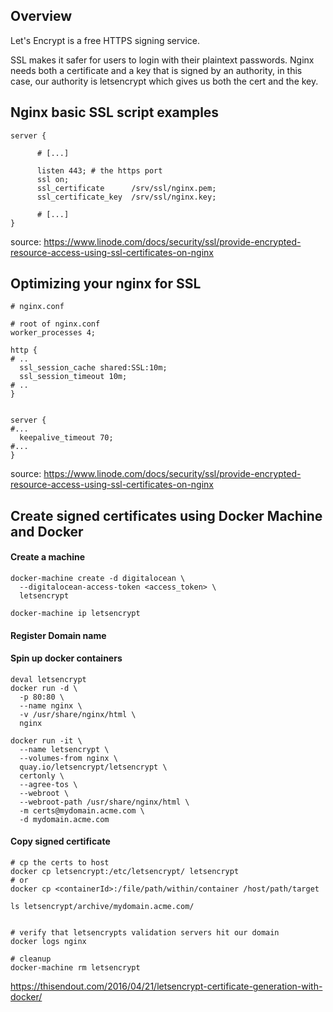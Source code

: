 
Overview
--------
Let's Encrypt is a free HTTPS signing service.

SSL makes it safer for users to login with their plaintext passwords.
Nginx needs both a certificate and a key that is signed by an authority,
in this case, our authority is letsencrypt which gives us both the cert and the key.

Nginx basic SSL script examples
-----------------------------
```
server {

      # [...]

      listen 443; # the https port
      ssl on; 
      ssl_certificate      /srv/ssl/nginx.pem;
      ssl_certificate_key  /srv/ssl/nginx.key;  

      # [...]
}
```
source: https://www.linode.com/docs/security/ssl/provide-encrypted-resource-access-using-ssl-certificates-on-nginx

Optimizing your nginx for SSL
-----------------------------
```
# nginx.conf

# root of nginx.conf
worker_processes 4;

http {
# ..
  ssl_session_cache shared:SSL:10m;
  ssl_session_timeout 10m;
# ..  
}


server {
#...
  keepalive_timeout 70;
#...  
}
```
source: https://www.linode.com/docs/security/ssl/provide-encrypted-resource-access-using-ssl-certificates-on-nginx

Create signed certificates using Docker Machine and Docker
----------------------------------------------------------
#### Create a machine
```
docker-machine create -d digitalocean \
  --digitalocean-access-token <access_token> \
  letsencrypt

docker-machine ip letsencrypt
```
#### Register Domain name

#### Spin up docker containers
```
deval letsencrypt
docker run -d \
  -p 80:80 \
  --name nginx \
  -v /usr/share/nginx/html \
  nginx

docker run -it \
  --name letsencrypt \
  --volumes-from nginx \
  quay.io/letsencrypt/letsencrypt \
  certonly \
  --agree-tos \
  --webroot \
  --webroot-path /usr/share/nginx/html \
  -m certs@mydomain.acme.com \
  -d mydomain.acme.com
```
#### Copy signed certificate
```
# cp the certs to host
docker cp letsencrypt:/etc/letsencrypt/ letsencrypt
# or
docker cp <containerId>:/file/path/within/container /host/path/target

ls letsencrypt/archive/mydomain.acme.com/


# verify that letsencrypts validation servers hit our domain
docker logs nginx

# cleanup 
docker-machine rm letsencrypt
```

https://thisendout.com/2016/04/21/letsencrypt-certificate-generation-with-docker/